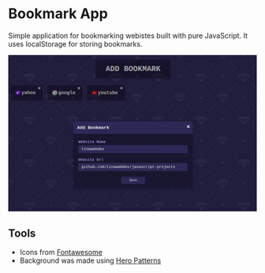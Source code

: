 # Bookmark App
Simple application for bookmarking webistes built with pure JavaScript. It uses localStorage for storing bookmarks.

[![](demo.png)](#)

## Tools
* Icons from [Fontawesome](https://fontawesome.com/)
* Background was made using [Hero Patterns](https://www.heropatterns.com/)
